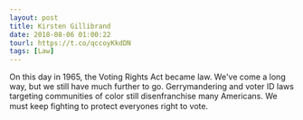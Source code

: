 ```yaml
---
layout: post
title: Kirsten Gillibrand
date: 2018-08-06 01:00:22
tourl: https://t.co/qccoyKkdDN
tags: [Law]
---
```

On this day in 1965, the Voting Rights Act became law. We've come a long way, but we still have much further to go. Gerrymandering and voter ID laws targeting communities of color still disenfranchise many Americans. We must keep fighting to protect everyones right to vote.